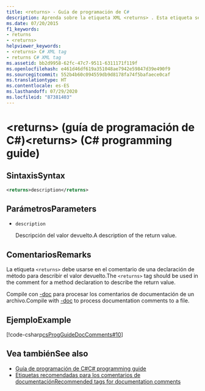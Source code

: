 ```yaml
---
title: <returns> - Guía de programación de C#
description: Aprenda sobre la etiqueta XML <returns> . Esta etiqueta se usa en el comentario de una declaración de método para describir el valor devuelto.
ms.date: 07/20/2015
f1_keywords:
- returns
- <returns>
helpviewer_keywords:
- <returns> C# XML tag
- returns C# XML tag
ms.assetid: bb2d9958-62fc-47c7-9511-6311171f119f
ms.openlocfilehash: e461d46df619a351048ae7942e59847d39e490f9
ms.sourcegitcommit: 552b4b60c094559db9d8178fa74f5bafaece0caf
ms.translationtype: HT
ms.contentlocale: es-ES
ms.lasthandoff: 07/29/2020
ms.locfileid: "87381403"
---
```

# <a name="returns-c-programming-guide"></a><span data-ttu-id="b7c42-105">\<returns> (guía de programación de C#)</span><span class="sxs-lookup"><span data-stu-id="b7c42-105">\<returns> (C# programming guide)</span></span>

## <a name="syntax"></a><span data-ttu-id="b7c42-106">Sintaxis</span><span class="sxs-lookup"><span data-stu-id="b7c42-106">Syntax</span></span>

```xml
<returns>description</returns>
```

## <a name="parameters"></a><span data-ttu-id="b7c42-107">Parámetros</span><span class="sxs-lookup"><span data-stu-id="b7c42-107">Parameters</span></span>

- `description`

  <span data-ttu-id="b7c42-108">Descripción del valor devuelto.</span><span class="sxs-lookup"><span data-stu-id="b7c42-108">A description of the return value.</span></span>

## <a name="remarks"></a><span data-ttu-id="b7c42-109">Comentarios</span><span class="sxs-lookup"><span data-stu-id="b7c42-109">Remarks</span></span>

<span data-ttu-id="b7c42-110">La etiqueta `<returns>` debe usarse en el comentario de una declaración de método para describir el valor devuelto.</span><span class="sxs-lookup"><span data-stu-id="b7c42-110">The `<returns>` tag should be used in the comment for a method declaration to describe the return value.</span></span>

<span data-ttu-id="b7c42-111">Compile con [-doc](../../language-reference/compiler-options/doc-compiler-option.md) para procesar los comentarios de documentación de un archivo.</span><span class="sxs-lookup"><span data-stu-id="b7c42-111">Compile with [-doc](../../language-reference/compiler-options/doc-compiler-option.md) to process documentation comments to a file.</span></span>

## <a name="example"></a><span data-ttu-id="b7c42-112">Ejemplo</span><span class="sxs-lookup"><span data-stu-id="b7c42-112">Example</span></span>

[!code-csharp[csProgGuideDocComments#10](~/samples/snippets/csharp/VS_Snippets_VBCSharp/csProgGuideDocComments/CS/DocComments.cs#10)]

## <a name="see-also"></a><span data-ttu-id="b7c42-113">Vea también</span><span class="sxs-lookup"><span data-stu-id="b7c42-113">See also</span></span>

- [<span data-ttu-id="b7c42-114">Guía de programación de C#</span><span class="sxs-lookup"><span data-stu-id="b7c42-114">C# programming guide</span></span>](../index.md)
- [<span data-ttu-id="b7c42-115">Etiquetas recomendadas para los comentarios de documentación</span><span class="sxs-lookup"><span data-stu-id="b7c42-115">Recommended tags for documentation comments</span></span>](./recommended-tags-for-documentation-comments.md)
